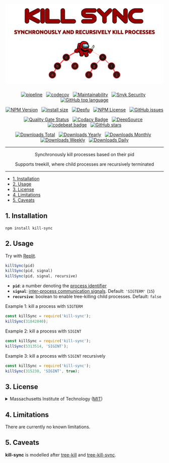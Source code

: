 <div align="center">

# [![Kill Sync](logo.svg)](https://github.com/nktnet1/kill-sync)

[![pipeline](https://github.com/nktnet1/kill-sync/actions/workflows/pipeline.yml/badge.svg)](https://github.com/nktnet1/kill-sync/actions/workflows/pipeline.yml)
&nbsp;
[![codecov](https://codecov.io/gh/nktnet1/kill-sync/graph/badge.svg?token=1GEKQVOV2N)](https://codecov.io/gh/nktnet1/kill-sync)
&nbsp;
[![Maintainability](https://api.codeclimate.com/v1/badges/22754e8b9e4115bfea34/maintainability)](https://codeclimate.com/github/nktnet1/kill-sync/maintainability)
&nbsp;
[![Snyk Security](https://snyk.io/test/github/nktnet1/kill-sync/badge.svg)](https://snyk.io/test/github/nktnet1/kill-sync)
&nbsp;
[![GitHub top language](https://img.shields.io/github/languages/top/nktnet1/kill-sync)](https://github.com/search?q=repo%3Anktnet1%2Fkill-sync++language%3ATypeScript&type=code)

[![NPM Version](https://img.shields.io/npm/v/kill-sync?logo=npm)](https://www.npmjs.com/package/kill-sync?activeTab=versions)
&nbsp;
[![install size](https://packagephobia.com/badge?p=kill-sync)](https://packagephobia.com/result?p=kill-sync)
&nbsp;
[![Depfu](https://badges.depfu.com/badges/eb25f8d58645072d8c825936b35eefdf/overview.svg)](https://depfu.com/github/nktnet1/kill-sync?project_id=39387)
&nbsp;
[![NPM License](https://img.shields.io/npm/l/kill-sync)](https://opensource.org/license/mit/)
&nbsp;
[![GitHub issues](https://img.shields.io/github/issues/nktnet1/kill-sync.svg?style=social)](https://github.com/nktnet1/kill-sync/issues)

[![Quality Gate Status](https://sonarcloud.io/api/project_badges/measure?project=nktnet1_kill-sync&metric=alert_status)](https://sonarcloud.io/summary/new_code?id=nktnet1_kill-sync)
&nbsp;
[![Codacy Badge](https://app.codacy.com/project/badge/Grade/a0603f8002a64358bb27d108a34ea9fd)](https://app.codacy.com/gh/nktnet1/kill-sync/dashboard?utm_source=gh&utm_medium=referral&utm_content=&utm_campaign=Badge_grade)
&nbsp;
[![DeepSource](https://app.deepsource.com/gh/nktnet1/kill-sync.svg/?label=active+issues&show_trend=true&token=ZT1DUc2410SDoicC-C4SCDrq)](https://app.deepsource.com/gh/nktnet1/kill-sync/)
&nbsp;
[![codebeat badge](https://codebeat.co/badges/bfa3396a-d5c5-424f-b689-b8e89996d996)](https://codebeat.co/projects/github-com-nktnet1-kill-sync-main)
&nbsp;
[![GitHub stars](https://img.shields.io/github/stars/nktnet1/kill-sync.svg?style=social)](https://github.com/nktnet1/kill-sync/stargazers)

[![Downloads Total](https://badgen.net/npm/dt/kill-sync)](https://moiva.io/?npm=kill-sync)
&nbsp;
[![Downloads Yearly](https://badgen.net/npm/dy/kill-sync)](https://moiva.io/?npm=kill-sync)
&nbsp;
[![Downloads Monthly](https://badgen.net/npm/dm/kill-sync)](https://moiva.io/?npm=kill-sync)
&nbsp;
[![Downloads Weekly](https://badgen.net/npm/dw/kill-sync)](https://moiva.io/?npm=kill-sync)
&nbsp;
[![Downloads Daily](https://badgen.net/npm/dd/kill-sync)](https://moiva.io/?npm=kill-sync)

---


Synchronously kill processes based on their pid

Supports treekill, where child processes are recursively terminated

</div>

---

- [1. Installation](#1-installation)
- [2. Usage](#2-usage)
- [3. License](#3-license)
- [4. Limitations](#4-limitations)
- [5. Caveats](#5-caveats)

## 1. Installation

```
npm install kill-sync
```

## 2. Usage

Try with [Replit](https://replit.com/@nktnet1/kill-sync-example#index.js).

```javascript
killSync(pid)
killSync(pid, signal)
killSync(pid, signal, recursive)
```
- **`pid`**: a number denoting the [process identifier](https://en.wikipedia.org/wiki/Process_identifier)
- **`signal`**: [inter-process communication signals](https://en.wikipedia.org/wiki/Signal_(IPC)). Default: `'SIGTERM'` (`15`)
- **`recursive`**: boolean to enable tree-killing child processes. Default: `false`

Example 1: kill a process with `SIGTERM`
```javascript
const killSync = require('kill-sync');
killSync(31842840);
```

Example 2: kill a process with `SIGINT`
```javascript
const killSync = require('kill-sync');
killSync(5313514, 'SIGINT');
```

Example 3: kill a process with `SIGINT` recursively
```javascript
const killSync = require('kill-sync');
killSync(315230, 'SIGINT', true);
```


## 3. License

<details closed>
<summary>
  Massachusetts Institute of Technology
  (<a href="https://opensource.org/license/mit" target="_blank">MIT</a>)
</summary>

<br/>

```
Copyright (c) 2023 Khiet Tam Nguyen

Permission is hereby granted, free of charge, to any person obtaining a
copy of this software and associated documentation files (the “Software”),
to deal in the Software without restriction, including without limitation
the rights to use, copy, modify, merge, publish, distribute, sublicense,
and/or sell copies of the Software, and to permit persons to whom the
Software is furnished to do so, subject to the following conditions:

The above copyright notice and this permission notice shall be included in
all copies or substantial portions of the Software.

THE SOFTWARE IS PROVIDED “AS IS”, WITHOUT WARRANTY OF ANY KIND, EXPRESS OR
IMPLIED, INCLUDING BUT NOT LIMITED TO THE WARRANTIES OF MERCHANTABILITY,
FITNESS FOR A PARTICULAR PURPOSE AND NONINFRINGEMENT. IN NO EVENT SHALL
THE AUTHORS OR COPYRIGHT HOLDERS BE LIABLE FOR ANY CLAIM, DAMAGES OR OTHER
LIABILITY, WHETHER IN AN ACTION OF CONTRACT, TORT OR OTHERWISE, ARISING
FROM, OUT OF OR IN CONNECTION WITH THE SOFTWARE OR THE USE OR OTHER
DEALINGS IN THE SOFTWARE.
```

</details>

## 4. Limitations

There are currently no known limitations.

## 5. Caveats

**kill-sync** is modelled after [tree-kill](https://github.com/pkrumins/node-tree-kill) and [tree-kill-sync](https://github.com/dvpnt/tree-kill-sync).
